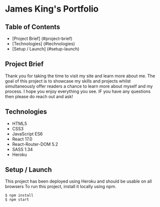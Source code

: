 # James King's Portfolio

## Table of Contents
* [Project Brief] (#project-brief)
* [Technologies] (#technologies)
* [Setup / Launch] (#setup-launch)

## Project Brief

Thank you for taking the time to visit my site and learn more about me. The goal of this project is to showcase my skills and projects whilst simultaneously offer readers a chance to learn more about myself and my process. 
I hope you enjoy everything you see. IF you have any questions then please do reach out and ask!

## Technologies

- HTML5
- CSS3
- JavaScript ES6
- React 17.0
- React-Router-DOM 5.2
- SASS 1.34
- Heroku

## Setup / Launch
This project has been deployed using Heroku and should be usable on all browsers 
To run this project, install it locally using npm.

```
$ npm install
$ npm start
```